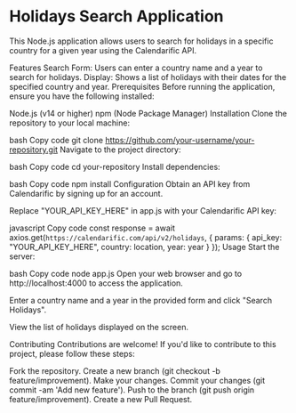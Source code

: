 # Holidays Search Application
This Node.js application allows users to search for holidays in a specific country for a given year using the Calendarific API.

Features
Search Form: Users can enter a country name and a year to search for holidays.
Display: Shows a list of holidays with their dates for the specified country and year.
Prerequisites
Before running the application, ensure you have the following installed:

Node.js (v14 or higher)
npm (Node Package Manager)
Installation
Clone the repository to your local machine:

bash
Copy code
git clone https://github.com/your-username/your-repository.git
Navigate to the project directory:

bash
Copy code
cd your-repository
Install dependencies:

bash
Copy code
npm install
Configuration
Obtain an API key from Calendarific by signing up for an account.

Replace "YOUR_API_KEY_HERE" in app.js with your Calendarific API key:

javascript
Copy code
const response = await axios.get(`https://calendarific.com/api/v2/holidays`, {
    params: {
        api_key: "YOUR_API_KEY_HERE",
        country: location,
        year: year
    }
});
Usage
Start the server:

bash
Copy code
node app.js
Open your web browser and go to http://localhost:4000 to access the application.

Enter a country name and a year in the provided form and click "Search Holidays".

View the list of holidays displayed on the screen.

Contributing
Contributions are welcome! If you'd like to contribute to this project, please follow these steps:

Fork the repository.
Create a new branch (git checkout -b feature/improvement).
Make your changes.
Commit your changes (git commit -am 'Add new feature').
Push to the branch (git push origin feature/improvement).
Create a new Pull Request.